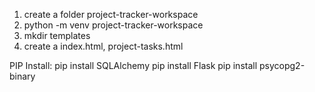 1. create a folder project-tracker-workspace
2. python -m venv project-tracker-workspace
3. mkdir templates
4. create a index.html, project-tasks.html

PIP Install:
pip install SQLAlchemy 
pip install Flask
pip install psycopg2-binary 
